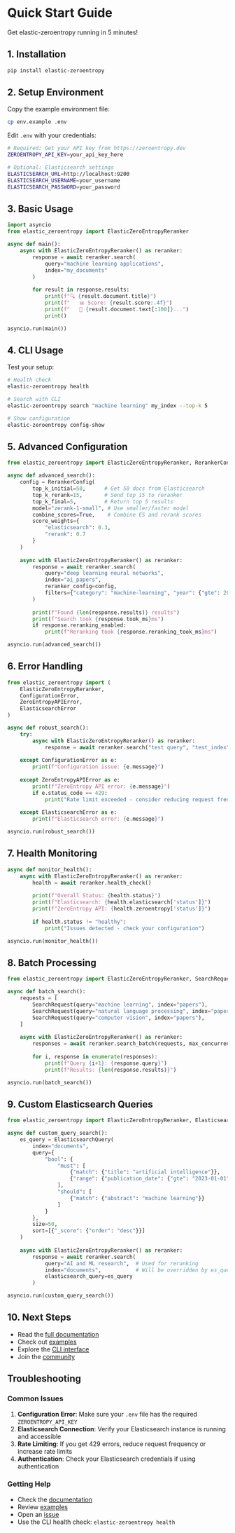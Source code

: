 # Quick Start Guide

Get elastic-zeroentropy running in 5 minutes!

## 1. Installation

```bash
pip install elastic-zeroentropy
```

## 2. Setup Environment

Copy the example environment file:
```bash
cp env.example .env
```

Edit `.env` with your credentials:
```bash
# Required: Get your API key from https://zeroentropy.dev
ZEROENTROPY_API_KEY=your_api_key_here

# Optional: Elasticsearch settings
ELASTICSEARCH_URL=http://localhost:9200
ELASTICSEARCH_USERNAME=your_username
ELASTICSEARCH_PASSWORD=your_password
```

## 3. Basic Usage

```python
import asyncio
from elastic_zeroentropy import ElasticZeroEntropyReranker

async def main():
    async with ElasticZeroEntropyReranker() as reranker:
        response = await reranker.search(
            query="machine learning applications",
            index="my_documents"
        )
        
        for result in response.results:
            print(f"🔍 {result.document.title}")
            print(f"   📊 Score: {result.score:.4f}")
            print(f"   📄 {result.document.text[:100]}...")
            print()

asyncio.run(main())
```

## 4. CLI Usage

Test your setup:
```bash
# Health check
elastic-zeroentropy health

# Search with CLI
elastic-zeroentropy search "machine learning" my_index --top-k 5

# Show configuration
elastic-zeroentropy config-show
```

## 5. Advanced Configuration

```python
from elastic_zeroentropy import ElasticZeroEntropyReranker, RerankerConfig

async def advanced_search():
    config = RerankerConfig(
        top_k_initial=50,      # Get 50 docs from Elasticsearch
        top_k_rerank=15,       # Send top 15 to reranker
        top_k_final=5,         # Return top 5 results
        model="zerank-1-small", # Use smaller/faster model
        combine_scores=True,    # Combine ES and rerank scores
        score_weights={
            "elasticsearch": 0.3,
            "rerank": 0.7
        }
    )
    
    async with ElasticZeroEntropyReranker() as reranker:
        response = await reranker.search(
            query="deep learning neural networks",
            index="ai_papers",
            reranker_config=config,
            filters={"category": "machine-learning", "year": {"gte": 2020}}
        )
        
        print(f"Found {len(response.results)} results")
        print(f"Search took {response.took_ms}ms")
        if response.reranking_enabled:
            print(f"Reranking took {response.reranking_took_ms}ms")

asyncio.run(advanced_search())
```

## 6. Error Handling

```python
from elastic_zeroentropy import (
    ElasticZeroEntropyReranker,
    ConfigurationError,
    ZeroEntropyAPIError,
    ElasticsearchError
)

async def robust_search():
    try:
        async with ElasticZeroEntropyReranker() as reranker:
            response = await reranker.search("test query", "test_index")
            
    except ConfigurationError as e:
        print(f"Configuration issue: {e.message}")
        
    except ZeroEntropyAPIError as e:
        print(f"ZeroEntropy API error: {e.message}")
        if e.status_code == 429:
            print("Rate limit exceeded - consider reducing request frequency")
            
    except ElasticsearchError as e:
        print(f"Elasticsearch error: {e.message}")

asyncio.run(robust_search())
```

## 7. Health Monitoring

```python
async def monitor_health():
    async with ElasticZeroEntropyReranker() as reranker:
        health = await reranker.health_check()
        
        print(f"Overall Status: {health.status}")
        print(f"Elasticsearch: {health.elasticsearch['status']}")
        print(f"ZeroEntropy API: {health.zeroentropy['status']}")
        
        if health.status != "healthy":
            print("Issues detected - check your configuration")

asyncio.run(monitor_health())
```

## 8. Batch Processing

```python
from elastic_zeroentropy import ElasticZeroEntropyReranker, SearchRequest

async def batch_search():
    requests = [
        SearchRequest(query="machine learning", index="papers"),
        SearchRequest(query="natural language processing", index="papers"),
        SearchRequest(query="computer vision", index="papers"),
    ]
    
    async with ElasticZeroEntropyReranker() as reranker:
        responses = await reranker.search_batch(requests, max_concurrent=2)
        
        for i, response in enumerate(responses):
            print(f"Query {i+1}: {response.query}")
            print(f"Results: {len(response.results)}")

asyncio.run(batch_search())
```

## 9. Custom Elasticsearch Queries

```python
from elastic_zeroentropy import ElasticZeroEntropyReranker, ElasticsearchQuery

async def custom_query_search():
    es_query = ElasticsearchQuery(
        index="documents",
        query={
            "bool": {
                "must": [
                    {"match": {"title": "artificial intelligence"}},
                    {"range": {"publication_date": {"gte": "2023-01-01"}}}
                ],
                "should": [
                    {"match": {"abstract": "machine learning"}}
                ]
            }
        },
        size=50,
        sort=[{"_score": {"order": "desc"}}]
    )
    
    async with ElasticZeroEntropyReranker() as reranker:
        response = await reranker.search(
            query="AI and ML research",  # Used for reranking
            index="documents",           # Will be overridden by es_query.index
            elasticsearch_query=es_query
        )

asyncio.run(custom_query_search())
```

## 10. Next Steps

- Read the [full documentation](README.md)
- Check out [examples](examples/)
- Explore the [CLI interface](README.md#command-line-interface)
- Join the [community](https://github.com/houssamouaziz/elastic-zeroentropy)

## Troubleshooting

### Common Issues

1. **Configuration Error**: Make sure your `.env` file has the required `ZEROENTROPY_API_KEY`
2. **Elasticsearch Connection**: Verify your Elasticsearch instance is running and accessible
3. **Rate Limiting**: If you get 429 errors, reduce request frequency or increase rate limits
4. **Authentication**: Check your Elasticsearch credentials if using authentication

### Getting Help

- Check the [documentation](README.md)
- Review [examples](examples/)
- Open an [issue](https://github.com/houssamouaziz/elastic-zeroentropy/issues)
- Use the CLI health check: `elastic-zeroentropy health` 